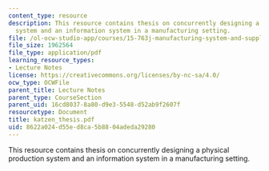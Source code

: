 ```yaml
---
content_type: resource
description: This resource contains thesis on concurrently designing a physical production
  system and an information system in a manufacturing setting.
file: /ol-ocw-studio-app/courses/15-763j-manufacturing-system-and-supply-chain-design-spring-2005/8622a024d55ed8ca5b8804adeda29280_katzen_thesis.pdf
file_size: 1962564
file_type: application/pdf
learning_resource_types:
- Lecture Notes
license: https://creativecommons.org/licenses/by-nc-sa/4.0/
ocw_type: OCWFile
parent_title: Lecture Notes
parent_type: CourseSection
parent_uid: 16cd8037-8a80-d9e3-5548-d52ab9f2607f
resourcetype: Document
title: katzen_thesis.pdf
uid: 8622a024-d55e-d8ca-5b88-04adeda29280
---
```

This resource contains thesis on concurrently designing a physical production system and an information system in a manufacturing setting.